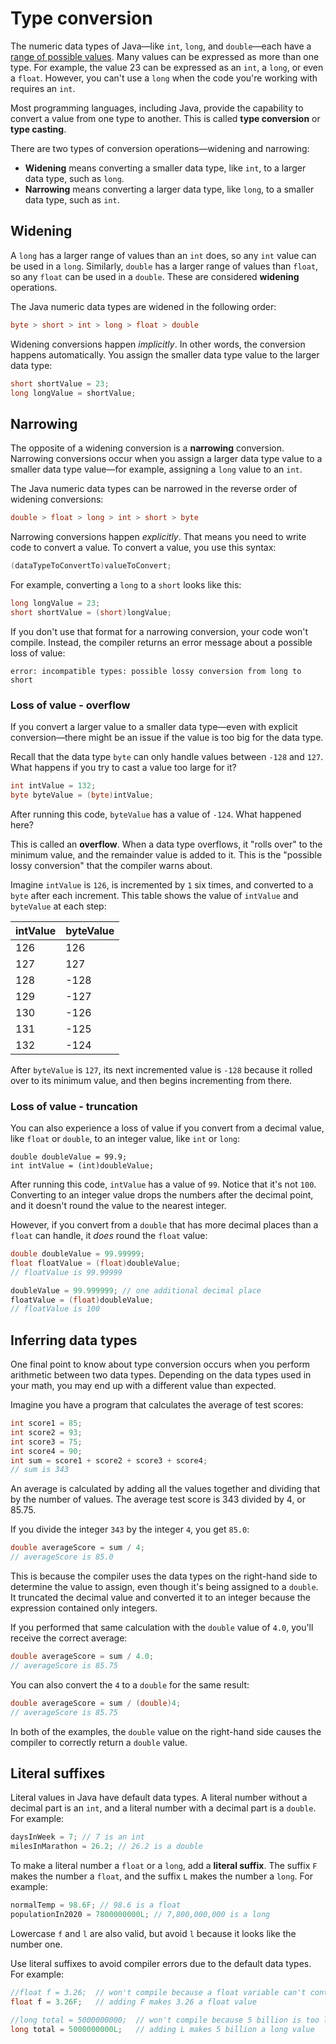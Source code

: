 # Type conversion

The numeric data types of Java—like `int`, `long`, and `double`—each have a [range of possible values](https://lms.techelevator.com/cohorts/42/blocks/7/content_files/01_Variables_Data_Types/02-data-types.md#common-data-types). Many values can be expressed as more than one type. For example, the value 23 can be expressed as an `int`, a `long`, or even a `float`. However, you can't use a `long` when the code you're working with requires an `int`.

Most programming languages, including Java, provide the capability to convert a value from one type to another. This is called **type conversion** or **type casting**.

There are two types of conversion operations—widening and narrowing:

-   **Widening** means converting a smaller data type, like `int`, to a larger data type, such as `long`.
-   **Narrowing** means converting a larger data type, like `long`, to a smaller data type, such as `int`.

## Widening
A `long` has a larger range of values than an `int` does, so any `int` value can be used in a `long`. Similarly, `double` has a larger range of values than `float`, so any `float` can be used in a `double`. These are considered **widening** operations.

The Java numeric data types are widened in the following order:

```java
byte > short > int > long > float > double
```

Widening conversions happen _implicitly_. In other words, the conversion happens automatically. You assign the smaller data type value to the larger data type:

```java
short shortValue = 23;
long longValue = shortValue;
```

## Narrowing
The opposite of a widening conversion is a **narrowing** conversion. Narrowing conversions occur when you assign a larger data type value to a smaller data type value—for example, assigning a `long` value to an `int`.

The Java numeric data types can be narrowed in the reverse order of widening conversions:

```java
double > float > long > int > short > byte
```

Narrowing conversions happen _explicitly_. That means you need to write code to convert a value. To convert a value, you use this syntax:

```java
(dataTypeToConvertTo)valueToConvert;
```

For example, converting a `long` to a `short` looks like this:

```java
long longValue = 23;
short shortValue = (short)longValue;
```

If you don't use that format for a narrowing conversion, your code won't compile. Instead, the compiler returns an error message about a possible loss of value:

```
error: incompatible types: possible lossy conversion from long to short
```

### Loss of value - overflow
If you convert a larger value to a smaller data type—even with explicit conversion—there might be an issue if the value is too big for the data type.

Recall that the data type `byte` can only handle values between `-128` and `127`. What happens if you try to cast a value too large for it?

```java
int intValue = 132;
byte byteValue = (byte)intValue;
```

After running this code, `byteValue` has a value of `-124`. What happened here?

This is called an **overflow**. When a data type overflows, it "rolls over" to the minimum value, and the remainder value is added to it. This is the "possible lossy conversion" that the compiler warns about.

Imagine `intValue` is `126`, is incremented by `1` six times, and converted to a `byte` after each increment. This table shows the value of `intValue` and `byteValue` at each step:

| intValue | byteValue |
| -------- | --------- |
| 126      | 126       |
| 127      | 127       |
| 128      | -128      |
| 129      | -127      |
| 130      | -126      |
| 131      | -125      |
| 132      | -124      |

After `byteValue` is `127`, its next incremented value is `-128` because it rolled over to its minimum value, and then begins incrementing from there.

### Loss of value - truncation
You can also experience a loss of value if you convert from a decimal value, like `float` or `double`, to an integer value, like `int` or `long`:

```
double doubleValue = 99.9;
int intValue = (int)doubleValue;
```

After running this code, `intValue` has a value of `99`. Notice that it's not `100`. Converting to an integer value drops the numbers after the decimal point, and it doesn't round the value to the nearest integer.

However, if you convert from a `double` that has more decimal places than a `float` can handle, it _does_ round the `float` value:

```java
double doubleValue = 99.99999;
float floatValue = (float)doubleValue;
// floatValue is 99.99999

doubleValue = 99.999999; // one additional decimal place
floatValue = (float)doubleValue;
// floatValue is 100
```

## Inferring data types
One final point to know about type conversion occurs when you perform arithmetic between two data types. Depending on the data types used in your math, you may end up with a different value than expected.

Imagine you have a program that calculates the average of test scores:

```java
int score1 = 85;
int score2 = 93;
int score3 = 75;
int score4 = 90;
int sum = score1 + score2 + score3 + score4;
// sum is 343
```

An average is calculated by adding all the values together and dividing that by the number of values. The average test score is 343 divided by 4, or 85.75.

If you divide the integer `343` by the integer `4`, you get `85.0`:

```java
double averageScore = sum / 4;
// averageScore is 85.0
```

This is because the compiler uses the data types on the right-hand side to determine the value to assign, even though it's being assigned to a `double`. It truncated the decimal value and converted it to an integer because the expression contained only integers.

If you performed that same calculation with the `double` value of `4.0`, you'll receive the correct average:

```java
double averageScore = sum / 4.0;
// averageScore is 85.75
```

You can also convert the `4` to a `double` for the same result:

```java
double averageScore = sum / (double)4;
// averageScore is 85.75
```

In both of the examples, the `double` value on the right-hand side causes the compiler to correctly return a `double` value.

## Literal suffixes
Literal values in Java have default data types. A literal number without a decimal part is an `int`, and a literal number with a decimal part is a `double`. For example:

```java
daysInWeek = 7; // 7 is an int
milesInMarathon = 26.2; // 26.2 is a double
```

To make a literal number a `float` or a `long`, add a **literal suffix**. The suffix `F` makes the number a `float`, and the suffix `L` makes the number a `long`. For example:

```java
normalTemp = 98.6F; // 98.6 is a float
populationIn2020 = 7800000000L; // 7,800,000,000 is a long
```

Lowercase `f` and `l` are also valid, but avoid `l` because it looks like the number one.

Use literal suffixes to avoid compiler errors due to the default data types. For example:

```java
//float f = 3.26;  // won't compile because a float variable can't contain a double value
float f = 3.26F;   // adding F makes 3.26 a float value

//long total = 5000000000;  // won't compile because 5 billion is too large to be an int
long total = 5000000000L;   // adding L makes 5 billion a long value
```